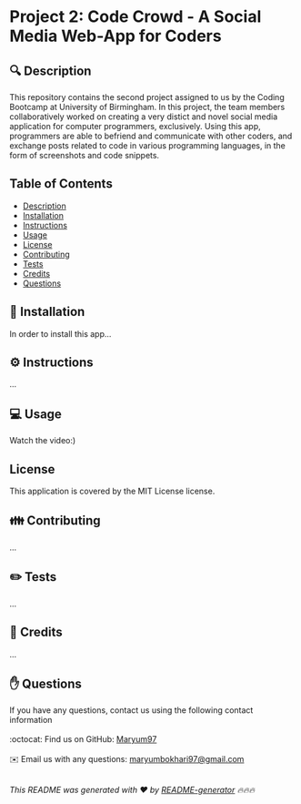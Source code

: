 # Project 2: Code Crowd - A Social Media Web-App for Coders

## 🔍 Description
This repository contains the second project assigned to us by the Coding Bootcamp at University of Birmingham. In this project, the team members collaboratively worked on creating a very distict and novel social media application for computer programmers, exclusively. Using this app, programmers are able to befriend and communicate with other coders, and exchange posts related to code in various programming languages, in the form of screenshots and code snippets.

## Table of Contents
- [Description](#description)
- [Installation](#installation)
- [Instructions](#instructions)
- [Usage](#usage)
- [License](#license)
- [Contributing](#contributing)
- [Tests](#tests)
- [Credits](#credits)
- [Questions](#questions)

## 💾 Installation
In order to install this app...

## ⚙️ Instructions
...

## 💻 Usage
Watch the video:)

## License
This application is covered by the MIT License license. 

## 👪 Contributing
...

## ✏️ Tests
...


## 💐 Credits
...


## ✋ Questions
If you have any questions, contact us using the following contact information<br />
<br />
:octocat: Find us on GitHub: [Maryum97](https://github.com/Maryum97)<br />
<br />
✉️ Email us with any questions: maryumbokhari97@gmail.com<br /><br />

_This README was generated with ❤️ by [README-generator](https://github.com/jpd61/README-generator) 🔥🔥🔥_
  

